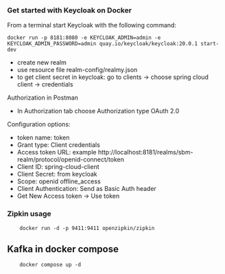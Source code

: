 ### Get started with Keycloak on Docker 

From a terminal start Keycloak with the following command:

```
docker run -p 8181:8080 -e KEYCLOAK_ADMIN=admin -e KEYCLOAK_ADMIN_PASSWORD=admin quay.io/keycloak/keycloak:20.0.1 start-dev
```

- create new realm
- use resource file realm-config/realmy.json
- to get client secret in keycloak: go to clients -> choose spring cloud client -> credentials

Authorization in Postman

- In Authorization tab choose Authorization type OAuth 2.0

    
Configuration options:
 
- token name: token
- Grant type: Client credentials
- Access token URL: example http://localhost:8181/realms/sbm-realm/protocol/openid-connect/token
- Client ID: spring-cloud-client
- Client Secret: from keycloak
- Scope: openid offline_access
- Client Authentication: Send as Basic Auth header
- Get New Access token -> Use token

### Zipkin usage

```
    docker run -d -p 9411:9411 openzipkin/zipkin
```

## Kafka in docker compose

```
    docker compose up -d
```
